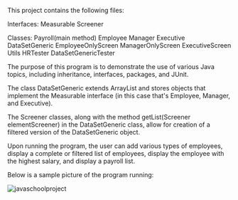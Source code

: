 This project contains the following files:

Interfaces:
Measurable
Screener

Classes:
Payroll(main method)
Employee
Manager
Executive
DataSetGeneric
EmployeeOnlyScreen
ManagerOnlyScreen
ExecutiveScreen
Utils
HRTester
DataSetGenericTester

The purpose of this program is to demonstrate the use of various Java topics, including inheritance, interfaces, packages, and JUnit.

The class DataSetGeneric extends ArrayList and stores objects that implement the Measurable interface (in this case that's Employee, Manager, and Executive).

The Screener classes, along with the method getList(Screener<E> elementScreener) in the DataSetGeneric class, allow for creation of a filtered version of the DataSetGeneric object.

Upon running the program, the user can add various types of employees, display a complete or filtered list of employees, display the employee with the highest salary, and display a payroll list.

Below is a sample picture of the program running:

![javaschoolproject](https://user-images.githubusercontent.com/31909841/46252681-72ebbf80-c43a-11e8-9d99-e51959fca314.png)
